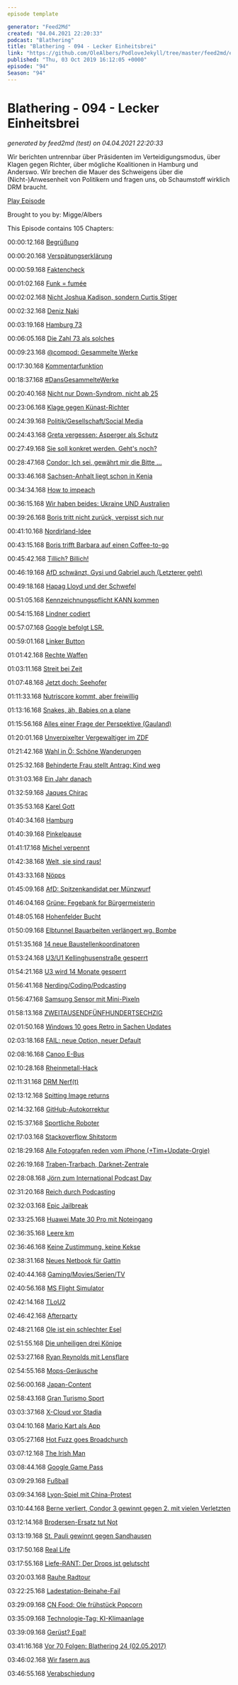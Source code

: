 ```yaml
---
episode template

generator: "Feed2Md"
created: "04.04.2021 22:20:33"
podcast: "Blathering"
title: "Blathering - 094 - Lecker Einheitsbrei"
link: "https://github.com/OleAlbers/PodloveJekyll/tree/master/feed2md/example/export/seasons/4/2019/10/Blathering___094___Lecker_Einheitsbrei.md"
published: "Thu, 03 Oct 2019 16:12:05 +0000"
episode: "94"
Season: "94"
---
```


# Blathering - 094 - Lecker Einheitsbrei
_generated by feed2md (test) on 04.04.2021 22:20:33_

Wir berichten untrennbar über Präsidenten im Verteidigungsmodus, über Klagen gegen Richter, über mögliche Koalitionen in Hamburg und Anderswo. Wir brechen die Mauer des Schweigens über die (Nicht-)Anwesenheit von Politikern und fragen uns, ob Schaumstoff wirklich DRM braucht.

[Play Episode](https://www.blathering.de/podlove/file/954/s/feed/c/mp3/blathering_094.mp3)

Brought to you by: Migge/Albers

This Episode contains 105 Chapters:


00:00:12.168 [Begrüßung]()

00:00:20.168 [Verspätungserklärung](https://twitter.com/blathering_pod/status/1178926445088985088)

00:00:59.168 [Faktencheck]()

00:01:02.168 [Funk = fumée](https://de.pons.com/%C3%BCbersetzung/franz%C3%B6sisch-deutsch/fum%C3%A9e)

00:02:02.168 [Nicht Joshua Kadison, sondern Curtis Stiger](https://de.wikipedia.org/wiki/Curtis_Stigers)

00:02:32.168 [Deniz Naki](https://de.wikipedia.org/wiki/Deniz_Naki)

00:03:19.168 [Hamburg 73](https://www.hamburg73.de/)

00:06:05.168 [Die Zahl 73 als solches](http://spektrograph.com/die-entdeckung-der-sheldon-primzahlen/)

00:09:23.168 [@compod: Gesammelte Werke](https://twitter.com/search?q=(from%3Acompod)%20(%40blathering_pod)%20until%3A2019-10-03%20since%3A2019-09-25&src=typed_query&f=live)

00:17:30.168 [Kommentarfunktion](http://joernschaar.de/)

00:18:37.168 [#DansGesammelteWerke](https://twitter.com/search?q=(from%3Aevildanwallace)%20(%40blathering_pod)%20until%3A2019-10-03%20since%3A2019-09-25&src=typed_query&f=live)

00:20:40.168 [Nicht nur Down-Syndrom, nicht ab 25](https://www.spiegel.de/gesundheit/diagnose/bluttest-auf-downsyndrom-die-vor-und-nachteile-des-praena-tests-a-1262249.html)

00:23:06.168 [Klage gegen Künast-Richter](https://www.ckb-anwaelte.de/strafanzeige-wegen-des-verdachtes-der-rechtsbeugung-gegen-berliner-richter-im-fall-kuenast-eingereicht/)

00:24:39.168 [Politik/Gesellschaft/Social Media]()

00:24:43.168 [Greta vergessen: Asperger als Schutz](https://www.zdf.de/nachrichten/heute/greta-thunberg-interview-auslandsjournal-100.html)

00:27:49.168 [Sie soll konkret werden. Geht's noch?](https://www.zeit.de/politik/ausland/2019-09/vereinte-nationen-angela-merkel-greta-thunberg-emmanuel-macron)

00:28:47.168 [Condor: Ich sei, gewährt mir die Bitte …](https://de.wikipedia.org/wiki/Die_B%C3%BCrgschaft)

00:33:46.168 [Sachsen-Anhalt liegt schon in Kenia](https://www.spiegel.de/politik/deutschland/regierung-in-brandenburg-und-sachsen-kenia-koalition-in-sachsen-anhalt-hat-es-schwer-a-1289062.html)

00:34:34.168 [How to impeach](https://twitter.com/RBReich/status/1176619262682619904)

00:36:15.168 [Wir haben beides: Ukraine UND Australien](https://taz.de/Neue-Vorwuerfe-gegen-Donald-Trump/!5630822/)

00:39:26.168 [Boris tritt nicht zurück, verpisst sich nur](https://www.spiegel.de/politik/ausland/boris-johnson-schwester-rachel-johnson-wirft-ihm-geschmacklose-rhetorik-vor-a-1288882.html)

00:41:10.168 [Nordirland-Idee](https://www.tagesschau.de/ausland/brexit-irland-107.html)

00:43:15.168 [Boris trifft Barbara auf einen Coffee-to-go](https://www.buzzfeed.com/emilyashton/disposable-cup-boris-johnson)

00:45:42.168 [Tillich? Billich!](https://www.spiegel.de/wirtschaft/unternehmen/stanislaw-tillich-sachsens-ex-regierungschef-wird-mibrag-aufsichtsratschef-a-1288442-amp.html)

00:46:19.168 [AfD schwänzt, Gysi und Gabriel auch (Letzterer geht)](https://www.tagesschau.de/investigativ/kontraste/bundestag-abgeordnete-103.html)

00:49:18.168 [Hapag Lloyd und der Schwefel](https://www.hamburg1.de/nachrichten/42244/Erhebliche_Mehrkosten_fuer_Hapag_Lloyd.html)

00:51:05.168 [Kennzeichnungspflicht KANN kommen](https://taz.de/Kennzeichnungspflicht-fuer-Polizisten/!5626557/)

00:54:15.168 [Lindner codiert](https://web.archive.org/web/20190926064907/https://threadreaderapp.com/thread/1177087421990744064.html)

00:57:07.168 [Google befolgt LSR.](https://www.heise.de/newsticker/meldung/Leistungsschutzrecht-Google-streicht-Snippets-statt-zu-zahlen-4539389.html)

00:59:01.168 [Linker Button](https://taz.de/Linke-wegen-Antifa-Button-geruegt/!5630437/)

01:01:42.168 [Rechte Waffen](https://taz.de/Waffenfunde-bei-Rechtsextremen/!5625412/)

01:03:11.168 [Streit bei Zeit](https://threadreaderapp.com/thread/1177976249580437505.html)

01:07:48.168 [Jetzt doch: Seehofer](https://www.deutschlandfunk.de/der-tag-der-herzliche-horst.3415.de.html?dram:article_id=459818)

01:11:33.168 [Nutriscore kommt, aber freiwillig](https://www.verbraucherzentrale.de/wissen/lebensmittel/kennzeichnung-und-inhaltsstoffe/entscheidung-fuer-den-nutriscore-naehrwertkennzeichnung-kommt-2020-36561)

01:13:16.168 [Snakes, äh, Babies on a plane](https://www.theguardian.com/world/2019/sep/27/babies-on-a-plane-japan-airlines-unveils-tool-to-tackle-horror-of-screaming-infants)

01:15:56.168 [Alles einer Frage der Perspektive (Gauland)](https://twitter.com/WitzigWeil/status/1177619297000144898)

01:20:01.168 [Unverpixelter Vergewaltiger im ZDF]()

01:21:42.168 [Wahl in Ö: Schöne Wanderungen](https://www.derstandard.at/story/2000109137596/die-waehlerstromanalyse-wie-die-stimmen-gewandert-sind)

01:25:32.168 [Behinderte Frau stellt Antrag: Kind weg](https://www.ardmediathek.de/ard/player/Y3JpZDovL2JyLmRlL3ZpZGVvL2NlZjlkNTRhLTFlNjUtNDMzNy04OWQzLTVkMDFlM2E1ZjBhMg/)

01:31:03.168 [Ein Jahr danach](https://www.tagesschau.de/ausland/khashoggi-283.html)

01:32:59.168 [Jaques Chirac](https://de.wikipedia.org/wiki/Jacques_Chirac)

01:35:53.168 [Karel Gott](https://de.wikipedia.org/wiki/Karel_Gott)

01:40:34.168 [Hamburg]()

01:40:39.168 [Pinkelpause]()

01:41:17.168 [Michel verpennt](https://taz.de/Rechtsextremer-Aufmarsch-in-Hamburg/!5625366/)

01:42:38.168 [Welt, sie sind raus!](http://web.archive.org/web/20191001090419/https://www.abendblatt.de/hamburg/article227239681/Axel-Springer-Kuerzungen-Welt-Hamburg-Journalismus-Medien.html)

01:43:33.168 [Nöpps](https://de.wikipedia.org/wiki/N%C3%B6pps)

01:45:09.168 [AfD: Spitzenkandidat per Münzwurf](https://www.hamburg1.de/nachrichten/42272/Dirk_Nockemann_ist_AfD_Spitzenkandidat.html)

01:46:04.168 [Grüne: Fegebank for Bürgermeisterin](https://www.hamburg1.de/nachrichten/42273/Katharina_Fegebank_will_Erste_Buergermeisterin_werden.html)

01:48:05.168 [Hohenfelder Bucht](https://www.hamburg1.de/nachrichten/42216/Umgestaltung_der_Hohenfelder_Bucht.html)

01:50:09.168 [Elbtunnel Bauarbeiten verlängert wg. Bombe]()

01:51:35.168 [14 neue Baustellenkoordinatoren](https://www.hamburg1.de/nachrichten/42220/14_Baustellenkoordinatoren_vorgestellt.html)

01:53:24.168 [U3/U1 Kellinghusenstraße gesperrt](https://www.hamburg1.de/nachrichten/42231/Sperrung_der_U1_und_U3_am_Wochenende.html)

01:54:21.168 [U3 wird 14 Monate gesperrt](https://www.ndr.de/nachrichten/hamburg/U3-14-Monate-Sanierung-ab-naechstem-Herbst,ubahn584.html)

01:56:41.168 [Nerding/Coding/Podcasting]()

01:56:47.168 [Samsung Sensor mit Mini-Pixeln](https://www.golem.de/news/smartphones-samsung-stellt-kompakten-kamerasensor-mit-kleinen-pixeln-vor-1909-144047.html)

01:58:13.168 [ZWEITAUSENDFÜNFHUNDERTSECHZIG](https://www.zdnet.de/88369685/xiaomi-mi-mix-alpha-mit-rundum-bildschirm-kostet-2560-euro/)

02:01:50.168 [Windows 10 goes Retro in Sachen Updates](https://www.golem.de/news/microsoft-windows-10-bringt-optionale-updates-aus-windows-7-zurueck-1909-144049.html)

02:03:18.168 [FAIL: neue Option, neuer Default](https://windowsunited.de/ausschneiden-und-skizzieren-jetzt-mit-multi-window-unterstuetzung/)

02:08:16.168 [Canoo E-Bus](https://www.spiegel.de/auto/aktuell/canoo-ex-bmw-entwickler-stellt-elektro-bulli-vor-a-1288935.html)

02:10:28.168 [Rheinmetall-Hack](https://www.wz.de/nrw/hacker-stoeren-autozulieferer-produktion-bei-rheinmetall_aid-46122085)

02:11:31.168 [DRM Nerf(t)](https://www.golem.de/news/hasbro-neue-nerf-guns-haben-wohl-kopierschutz-integriert-1909-144044.html)

02:13:12.168 [Spitting Image returns](https://www.theguardian.com/tv-and-radio/2019/sep/28/spitting-image-returns-chaotic-times-trump-putin-zuckerberg)

02:14:32.168 [GitHub-Autokorrektur](https://twitter.com/stammtischphilo/status/1177964603927609349)

02:15:37.168 [Sportliche Roboter](https://www.youtube.com/watch?v=_sBBaNYex3E)

02:17:03.168 [Stackoverflow Shitstorm](https://stackoverflow.blog/)

02:18:29.168 [Alle Fotografen reden vom iPhone (+Tim+Update-Orgie)](https://youtu.be/PEjF8Ny4hHg)

02:26:19.168 [Traben-Trarbach, Darknet-Zentrale](https://www.zeit.de/digital/2019-09/darknet-cyberbunker-cyberverbrechen-mosel/komplettansicht)

02:28:08.168 [Jörn zum International Podcast Day](http://www.meine-url-ist-laenger-als-deine.de/?podcast=jsfp244-wie-lang-ist-ein-podcast)

02:31:20.168 [Reich durch Podcasting](https://twitter.com/stammtischphilo/status/1178418006352945152)

02:32:03.168 [Epic Jailbreak](https://www.theverge.com/2019/9/27/20886835/iphone-exploit-checkm8-axi0mx-security-flaw-vunerability-jailbreak-permanent-bootrom-ios)

02:33:25.168 [Huawei Mate 30 Pro mit Noteingang](https://www.derstandard.at/story/2000109351970/mate-30-sicherheitsforscher-findet-geheime-hintertuer-im-huawei-smartphone)

02:36:35.168 [Leere km]()

02:36:46.168 [Keine Zustimmung, keine Kekse](https://www.heise.de/newsticker/meldung/EuGH-Keine-Cookies-ohne-Zustimmung-4543630.html)

02:38:31.168 [Neues Netbook für Gattin](https://www.medion.com/de/shop/p/convertible-notebooks-medion-akoya-e2228t-intel-atom-x5-z8300-windows-10-home-29-5-cm-11-6-fhd-touch-display-64-gb-flash-4-gb-ram-convertible-notebook-b-ware--30023449B)

02:40:44.168 [Gaming/Movies/Serien/TV]()

02:40:56.168 [MS Flight Simulator](https://www.heise.de/newsticker/meldung/Flight-Simulator-2020-Next-Gen-Simulation-dank-Cloud-Petabytes-4544730.html)

02:42:14.168 [TLoU2](https://twitter.com/stammtischphilo/status/1176909937987002375)

02:46:42.168 [Afterparty](https://twitter.com/stammtischphilo/status/1176926939354927104)

02:48:21.168 [Ole ist ein schlechter Esel](https://twitter.com/stammtischphilo/status/1178388341127106563)

02:51:55.168 [Die unheiligen drei Könige](https://www.theguardian.com/film/2019/oct/01/three-kings-at-20-david-o-russell)

02:53:27.168 [Ryan Reynolds mit Lensflare](https://twitter.com/stammtischphilo/status/1179083886216798209)

02:54:55.168 [Mops-Geräusche](https://www.gamebyte.com/a-pug-has-been-hired-by-343-industries-to-make-alien-sounds-for-halo-infinite/)

02:56:00.168 [Japan-Content](https://twitter.com/stammtischphilo/status/1179148183269720066)

02:58:43.168 [Gran Turismo Sport](https://www.gran-turismo.com/de/products/gtsport/)

03:03:37.168 [X-Cloud vor Stadia](https://www.golem.de/news/project-xcloud-microsoft-testet-spielestreaming-ab-oktober-2019-1909-144085.html)

03:04:10.168 [Mario Kart als App](https://www.golem.de/news/mario-kart-tour-im-test-fahrgeschaeft-mit-spassbremse-1909-144112.html)

03:05:27.168 [Hot Fuzz goes Broadchurch](https://twitter.com/TheAVClub/status/1099884478808408065)

03:07:12.168 [The Irish Man](https://www.youtube.com/watch?v=WHXxVmeGQUc)

03:08:44.168 [Google Game Pass](https://www.golem.de/news/spieleabo-google-play-pass-auf-android-eroeffnet-1909-144045.html)

03:09:29.168 [Fußball]()

03:09:34.168 [Lyon-Spiel mit China-Protest](https://twitter.com/101ULTRAS/status/1177980206956580864)

03:10:44.168 [Berne verliert, Condor 3 gewinnt gegen 2. mit vielen Verletzten](http://www.fussball.de/spiel/willinghusen-1-condor-3/-/spiel/027I7R1OAK000000VS5489B4VU9HDBC9#!/)

03:12:14.168 [Brodersen-Ersatz tut Not](https://www.tag24.de/amp/svend-brodersen-fc-st-pauli-schluesselbeinbruch-verletzung-monatelanger-ausfall-operation-1231334)

03:13:19.168 [St. Pauli gewinnt gegen Sandhausen](https://www.stefangroenveld.de/2019/souveraen-gewonnen-2/)

03:17:50.168 [Real Life]()

03:17:55.168 [Liefe-RANT: Der Drops ist gelutscht]()

03:20:03.168 [Rauhe Radtour](https://twitter.com/stammtischphilo/status/1177938322230042624)

03:22:25.168 [Ladestation-Beinahe-Fail](https://www.winsim.de/vB/faq/search?search=Sperre+von+Service-Diensten+von+Drittanbieter)

03:29:09.168 [CN Food: Ole frühstück Popcorn](https://twitter.com/stammtischphilo/status/1177500265928282112)

03:35:09.168 [Technologie-Tag: KI-Klimaanlage]()

03:39:09.168 [Gerüst? Egal!](https://twitter.com/stammtischphilo/status/1179282134965600256)

03:41:16.168 [Vor 70 Folgen: Blathering 24 (02.05.2017)](https://www.blathering.de/2017/05/blathering-024-geteilte-aufmerksamkeit/)

03:46:02.168 [Wir fasern aus]()

03:46:55.168 [Verabschiedung]()


